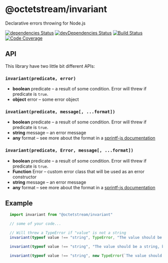# @octetstream/invariant

Declarative errors throwing for Node.js

[![dependencies Status](https://david-dm.org/octet-stream/invariant/status.svg)](https://david-dm.org/octet-stream/invariant)
[![devDependencies Status](https://david-dm.org/octet-stream/invariant/dev-status.svg)](https://david-dm.org/octet-stream/invariant?type=dev)
[![Build Status](https://travis-ci.org/octet-stream/invariant.svg?branch=master)](https://travis-ci.org/octet-stream/invariant)
[![Code Coverage](https://codecov.io/github/octet-stream/invariant/coverage.svg?branch=master)](https://codecov.io/github/octet-stream/invariant?branch=master)

## API

This library have two little bit different APIs:

### `invariant(predicate, error)`
  - **boolean** predicate – a result of some condition. Error will threw if predicate is `true`.
  - **object** error – some error object

### `invatiant(predicate, message[, ...format])`

  - **boolean** predicate – a result of some condition. Error will threw if predicate is `true`.
  - **string** message – an error message
  - **any** format – see more about the format in a [sprintf-js documentation](https://github.com/alexei/sprintf.js)

### `invariant(predicate, Error, message[, ...format])`
  - **boolean** predicate – a result of some condition. Error will threw if predicate is `true`.
  - **Function** Error – custom error class that will be used as an error constructor
  - **string** message – an error message
  - **any** format – see more about the format in a [sprintf-js documentation](https://github.com/alexei/sprintf.js)

## Example

```js
  import invariant from "@octetstream/invariant"

  // some of your code...

  // Will threw a TypeError if "value" is not a string
  invariant(typeof value !== "string", TypeError, "The value should be a string, but given type is: %s", typeof value)

  invariant(typeof value !== "string", "The value should be a string, but given type is: %s", typeof value)

  invariant(typeof value !== "string", new TypeError(`The value should be a string, but given type is: ${typeof value}`))
```

